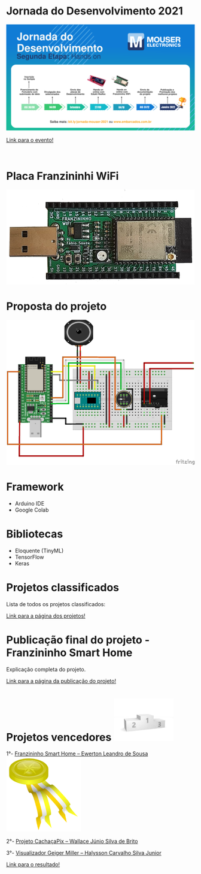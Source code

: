 # Jornada do Desenvolvimento 2021

<img src=https://github.com/3w3rt0n/JornadaDoDesenvolvimento2021/blob/main/imagens/Site-Jornada-1200x675-2-1024x576.webp/>

<a href="https://www.embarcados.com.br/jornada-do-desenvolvimento-mouser-electronics/">Link para o evento!</a>

<br/>

# Placa Franzininhi WiFi

<img src="https://github.com/3w3rt0n/JornadaDoDesenvolvimento2021/blob/main/imagens/610d46058fd7e.png"/>

# Proposta do projeto

<img src="https://github.com/3w3rt0n/JornadaDoDesenvolvimento2021/blob/main/hardware/pcb/circuito.png"/>

# Framework

- Arduino IDE
- Google Colab

# Bibliotecas

- Eloquente (TinyML)
- TensorFlow
- Keras

# Projetos classificados

Lista de todos os projetos classificados:

<a href="https://contest.embarcados.com.br/jornada-desenvolvimento-mouser-electronics/projetos/">Link para a página dos projetos!</a>

# Publicação final do projeto - Franzininho Smart Home

Explicação completa do projeto.

<a href="https://contest.embarcados.com.br/projetos/franzininho-smart-home/">Link para a página da publicação do projeto!</a>

# Projetos vencedores <img src="https://github.com/3w3rt0n/JornadaDoDesenvolvimento2021/blob/main/imagens/pedestal-gc32c738ba_640.jpg" width="160" height="113"/>

1°- <a href="https://contest.embarcados.com.br/projetos/franzininho-smart-home/">Franzininho Smart Home – Ewerton Leandro de Sousa</a><img src="https://github.com/3w3rt0n/JornadaDoDesenvolvimento2021/blob/main/imagens/momoko-Gold-Medallion.svg" width="200" height="200"/>

2°- <a href="https://contest.embarcados.com.br/projetos/projeto-cachacapix/">Projeto CachaçaPix – Wallace Júnio Silva de Brito</a>

3°- <a href="https://contest.embarcados.com.br/projetos/visualizador-geiger-muller/">Visualizador Geiger Miller – Halysson Carvalho Silva Junior</a>

<a href="https://www.embarcados.com.br/jornada-do-desenvolvimento-mouser-electronics-projetos-vencedores/?fbclid=IwAR11mlFusGquFSeuKdWwslMQ7FO9hv4YNCRTUwm6xgXtFaIfuInvMJSIPOU">Link para o resultado!</a>
